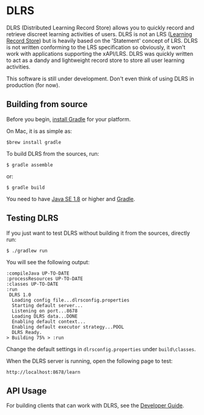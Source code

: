 # DLRS
DLRS (Distributed Learning Record Store) allows you to quickly record and retrieve discreet learning activities of users. DLRS is not an LRS ([Learning Record Store](https://tincanapi.com/learning-record-store/)) but is heavily based on the 'Statement' concept of LRS. DLRS is not written conforming to the LRS specification so obviously, it won't work with applications supporting the xAPI/LRS. DLRS was quickly written to act as a dandy and lightweight record store to store all user learning activities.

This software is still under development. Don't even think of using DLRS in production (for now).

## Building from source
Before you begin, [install Gradle](https://docs.gradle.org/current/userguide/installation.html) for your platform.

On Mac, it is as simple as:

```shell
$brew install gradle
```

To build DLRS from the sources, run:

```
$ gradle assemble
```

or:

```
$ gradle build
```

You need to have [Java SE 1.8](http://www.oracle.com/technetwork/java/javase/downloads/index.html) or higher and [Gradle](http://gradle.org). 

## Testing DLRS
If you just want to test DLRS without building it from the sources, directly run:

```
$ ./gradlew run
```
You will see the following output:

```shell
:compileJava UP-TO-DATE
:processResources UP-TO-DATE
:classes UP-TO-DATE
:run
 DLRS 1.0
  Loading config file...dlrsconfig.properties
  Starting default server...
  Listening on port...8678
  Loading DLRS data...DONE
  Enabling default context...
  Enabling default executor strategy...POOL
  DLRS Ready.
> Building 75% > :run
```

Change the default settings in ```dlrsconfig.properties``` under ```build\classes```.

When the DLRS server is running, open the following page to test:

```
http://localhost:8678/learn
```
## API Usage
For building clients that can work with DLRS, see the [Developer Guide](http://fermatjen.github.io/dlrs/).
